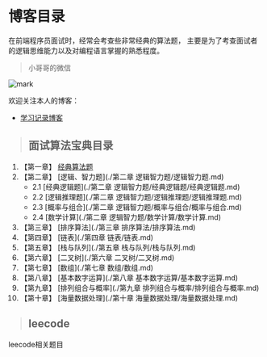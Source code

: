 # 博客目录

在前端程序员面试时，经常会考查些非常经典的算法题， 主要是为了考查面试者的逻辑思维能力以及对编程语言掌握的熟悉程度。



> 小哥哥的微信

![mark](http://static.zxinc520.com/blog/20190916/90B9Geqbqbcy.png?imageslim)





欢迎关注本人的博客：

- [学习记录博客](http://zxinc520.com/) 



> ## 面试算法宝典目录

1. 【第一章】 [经典算法题](#经典算法题) 
2. 【第二章】 [逻辑、智力题](./第二章 逻辑智力题/逻辑智力题.md)
   - 2.1  [经典逻辑题](./第二章 逻辑智力题/经典逻辑题/经典逻辑题.md)
   - 2.2  [逻辑推理题](./第二章 逻辑智力题/逻辑推理题/逻辑推理题.md)
   - 2.3  [概率与组合](./第二章 逻辑智力题/概率与组合/概率与组合.md)
   - 2.4  [数学计算](./第二章 逻辑智力题/数学计算/数学计算.md)
3. 【第三章】  [排序算法](./第三章  排序算法/排序算法.md)
4. 【第四章】  [链表](./第四章 链表/链表.md)
5. 【第五章】 [栈与队列](./第五章 栈与队列/栈与队列.md)
6. 【第六章】 [二叉树](./第六章 二叉树/二叉树.md)
7. 【第七章】 [数组](./第七章 数组/数组.md)
8. 【第八章】 [基本数字运算](./第八章 基本数字运算/基本数字运算.md)
9. 【第九章】 [排列组合与概率](./第九章 排列组合与概率/排列组合与概率.md)
10. 【第十章】 [海量数据处理](./第十章 海量数据处理/海量数据处理.md)



> ## leecode

leecode相关题目



